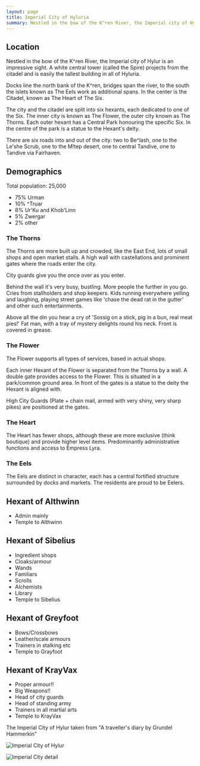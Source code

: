 ```yaml
---
layout: page
title: Imperial City of Hyluria
summary: Nestled in the bow of the K^ren River, the Imperial city of Hylur is an impressive sight. A white central tower (called the Spire) projects from the citadel and is easily the tallest building in all of Hyluria. 
---
```


## Location

Nestled in the bow of the K^ren River, the Imperial city of Hylur is an impressive sight. A white central tower (called the Spire) projects from the citadel and is easily the tallest building in all of Hyluria. 

Docks line the north bank of the K^ren, bridges span the river, to the south the islets known as The Eels work as additional spans. In the center is the Citadel, known as The Heart of The Six. 

The city and the citadel are split into six hexants, each dedicated to one of the Six. The inner city is known as The Flower, the outer city known as The Thorns. Each outer hexant has a Central Park honouring the specific Six. In the centre of the park is a statue to the Hexant's deity.

There are six roads into and out of the city: two to  Be^lash, one to the Le'she Scrub, one to the M!tep desert, one to central Tandive, one to Tandive via Fairhaven.

## Demographics

Total population: 25,000
- 75% Urman
- 10% ^Truar
- 8% Ur'Ku and Khob'Linn 
- 5% Zwergar
- 2% other



### The Thorns

The Thorns are more built up and crowded, like the East End, lots of small shops and open market stalls.
A high wall with castellations and prominent gates where the roads enter the city.

City guards give you the once over as you enter. 

Behind the wall it's very busy, bustling. More people the further in you go. Cries from stallholders and shop keepers. Kids running everywhere yelling and laughing, playing street games like 'chase the dead rat in the gutter' and other such entertainments.

Above all the din you hear a cry of 'Sossig on a stick, pig in a bun, real meat pies!'
Fat man, with a tray of mystery delights round his neck. Front is covered in grease. 

### The Flower

The Flower supports all types of services, based in actual shops.

Each inner Hexant of the Flower is separated from the Thorns by a wall. A double gate provides access to the Flower. This is situated in a park/common ground area. In front of the gates is a statue to the deity the Hexant is aligned with.

High City Guards (Plate + chain mail, armed with very shiny, very sharp pikes) are positioned at the gates.

### The Heart

The Heart has fewer shops, although these are more exclusive (think boutique) and provide higher level items. Predominantly administrative functions and access to Empress Lyra.

### The Eels

The Eels are distinct in character, each has a central fortified structure surrounded by docks and markets. The residents are proud to be Eelers.


## Hexant of Althwinn

- Admin mainly
- Temple to Althwinn

## Hexant of Sibelius

- Ingredient shops
- Cloaks/armour
- Wands
- Familiars
- Scrolls
- Alchemists 
- Library
- Temple to Sibelius

## Hexant of Greyfoot

- Bows/Crossbows
- Leather/scale armours
- Trainers in stalking etc
- Temple to Grayfoot

## Hexant of KrayVax

- Proper armour!!
- Big Weapons!!
- Head of city guards
- Head of standing army
- Trainers in all martial arts
- Temple to KrayVax

The Imperial City of Hylur taken from "A traveller's diary by Grundel Hammerkin"

![Imperial City of Hylur](/assets/imperial-city.jpg)

![Imperial City detail](/assets/imperial-city-detail.jpg)
